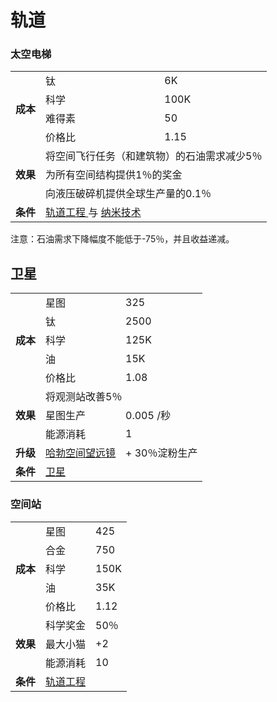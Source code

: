 # 轨道

### 太空电梯
<table>
<tbody>
<tr>
<td rowspan="4">
<strong>
成本
</strong>
</td>
<td>
钛
</td>
<td>
6K
</td>
</tr>
<tr>
<td>
科学
</td>
<td>
100K
</td>
</tr>
<tr>
<td>
难得素
</td>
<td>
50
</td>
</tr>
<tr>
<td>
价格比
</td>
<td>
1.15
</td>
</tr>
<tr>
<td rowspan="3">
<strong>
效果
</strong>
</td>
<td colspan="2">
将空间飞行任务（和建筑物）的石油需求减少5％
</td>
</tr>
<tr>
<td colspan="2">
为所有空间结构提供1％的奖金
</td>
</tr>
<tr>
<td colspan="2">
向液压破碎机提供全球生产量的0.1％
</td>
</tr>
<tr>
<td>
<strong>
条件
</strong>
</td>
<td colspan="2">
<a href="#Technologies#Orbital_Engineering">
轨道工程
</a>
与
<a href="#Technologies#Nanotechnology">
纳米技术
</a>
</td>
</tr>
</tbody>
</table>

注意：石油需求下降幅度不能低于-75％，并且收益递减。

## 卫星
<table>
<tbody>
<tr>
<td rowspan="5">
<strong>
成本
</strong>
</td>
<td>
星图
</td>
<td>
325
</td>
</tr>
<tr>
<td>
钛
</td>
<td>
2500
</td>
</tr>
<tr>
<td>
科学
</td>
<td>
125K
</td>
</tr>
<tr>
<td>
油
</td>
<td>
15K
</td>
</tr>
<tr>
<td>
价格比
</td>
<td>
1.08
</td>
</tr>
<tr>
<td rowspan="3">
<strong>
效果
</strong>
</td>
<td colspan="2">
将观测站改善5％
</td>
</tr>
<tr>
<td>
星图生产
</td>
<td>
0.005 /秒
</td>
</tr>
<tr>
<td>
能源消耗
</td>
<td>
1
</td>
</tr>
<tr>
<td>
<strong>
升级
</strong>
</td>
<td>
<a href="#workshop#Hubble_Space_Telescope">
哈勃空间望远镜
</a>
</td>
<td>
+ 30％淀粉生产
</td>
</tr>
<tr>
<td>
<strong>
条件
</strong>
</td>
<td colspan="2">
<a href="#Technologies#Satellites">
卫星
</a>
</td>
</tr>
</tbody>
</table>

### 空间站
<table>
<tbody>
<tr>
<td rowspan="5">
<strong>
成本
</strong>
</td>
<td>
星图
</td>
<td>
425
</td>
</tr>
<tr>
<td>
合金
</td>
<td>
750
</td>
</tr>
<tr>
<td>
科学
</td>
<td>
150K
</td>
</tr>
<tr>
<td>
油
</td>
<td>
35K
</td>
</tr>
<tr>
<td>
价格比
</td>
<td>
1.12
</td>
</tr>
<tr>
<td rowspan="3">
<strong>
效果
</strong>
</td>
<td>
科学奖金
</td>
<td>
50％
</td>
</tr>
<tr>
<td>
最大小猫
</td>
<td>
+2
</td>
</tr>
<tr>
<td>
能源消耗
</td>
<td>
10
</td>
</tr>
<tr>
<td>
<strong>
条件
</strong>
</td>
<td colspan="2">
<a href="#Technologies#Orbital_Engineering">
轨道工程
</a>
</td>
</tr>
</tbody>
</table>
